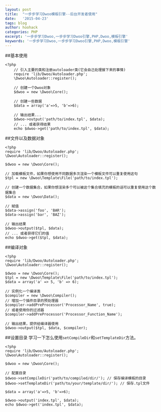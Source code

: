 ```yaml
---
layout: post
title:  "一步步学习Dwoo模板引擎--后台开发者使用"
date:   '2015-04-23'
tags: blog
author: hoohack
categories: PHP
excerpt: '一步步学习Dwoo,一步步学习Dwoo引擎,PHP,Dwoo,模板引擎'
keywords: '一步步学习Dwoo,一步步学习Dwoo引擎,PHP,Dwoo,模板引擎'
---
```


##基本使用

    <?php
        // 引入主要的类和注册autoloader类(它会自己处理接下来的事情)
        require 'lib/Dwoo/Autoloader.php';
        \Dwoo\Autoloader::register();

        // 创建一个Dwoo对象
        $dwoo = new \Dwoo\Core();

        // 创建一些数据
        $data = array('a'=>5, 'b'=>6);

        // 输出结果...
        $dwoo->output('path/to/index.tpl', $data);
        // ... 或者获得结果
        echo $dwoo->get('path/to/index.tpl', $data);



##文件以及数据对象
    
    <?php
    require 'lib/Dwoo/Autoloader.php';
    \Dwoo\Autoloader::register();

    $dwoo = new \Dwoo\Core();

    // 加载模板文件，如果你想使用不同数据多次渲染一个模板文件可以重复使用这句
    $tpl = new \Dwoo\Template\File('path/to/index.tpl');

    // 创建一个数据集合，如果你想渲染多个可以被这个集合填充的模板的话可以重复使用这个数据集合
    $data = new \Dwoo\Data();

    // 赋值
    $data->assign('foo', 'BAR');
    $data->assign('bar', 'BAZ');

    // 输出结果
    $dwoo->output($tpl, $data); 
    // ... 或者获得它们的值
    echo $dwoo->get($tpl, $data);

##编译对象

    <?php
    require 'lib/Dwoo/Autoloader.php';
    \Dwoo\Autoloader::register();

    $dwoo = new \Dwoo\Core();
    $tpl = new \Dwoo\Template\File('path/to/index.tpl');
    $data = array('a' => 5, 'b' => 6);

    // 实例化一个编译类
    $compiler = new \Dwoo\Compiler();
    // 增加一个插件目录的预处理器
    $compiler->addPreProcessor('Processor_Name', true);
    // 或者使用你的过滤器
    $compiler->addPreProcessor('Processor_Function_Name');

    // 输出结果，提供给编译器使用
    $dwoo->output($tpl, $data, $compiler);

##设置目录
学习一下怎么使用`setCompileDir`和`setTemplateDir`方法。
    
    <?php
    require 'lib/Dwoo/Autoloader.php';
    \Dwoo\Autoloader::register();

    $dwoo = new \Dwoo\Core();

    // 配置目录
    $dwoo->setCompileDir('path/to/compiled/dir/'); // 保存编译模板的目录
    $dwoo->setTemplateDir('path/to/your/template/dir/'); // 保存.tpl文件

    $data = array('a'=>5, 'b'=>6);

    $dwoo->output('index.tpl', $data);
    echo $dwoo->get('index.tpl', $data);
